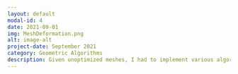 ```yaml
---
layout: default
modal-id: 4
date: 2021-09-01
img: MeshDeformation.png
alt: image-alt
project-date: September 2021
category: Geometric Algorithms
description: Given unoptimized meshes, I had to implement various algorithms to deform, optimize and debug them using C++, Qt and OpenGL.
---
```

